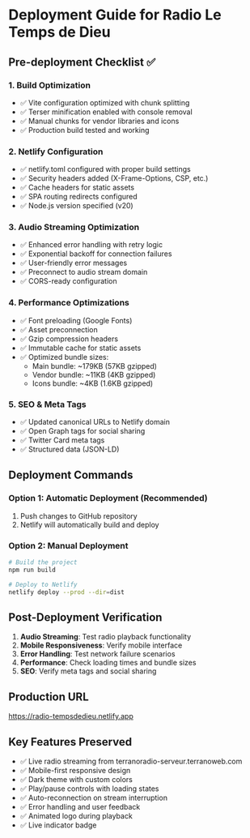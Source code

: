 # Deployment Guide for Radio Le Temps de Dieu

## Pre-deployment Checklist ✅

### 1. Build Optimization
- ✅ Vite configuration optimized with chunk splitting
- ✅ Terser minification enabled with console removal
- ✅ Manual chunks for vendor libraries and icons
- ✅ Production build tested and working

### 2. Netlify Configuration
- ✅ netlify.toml configured with proper build settings
- ✅ Security headers added (X-Frame-Options, CSP, etc.)
- ✅ Cache headers for static assets
- ✅ SPA routing redirects configured
- ✅ Node.js version specified (v20)

### 3. Audio Streaming Optimization
- ✅ Enhanced error handling with retry logic
- ✅ Exponential backoff for connection failures
- ✅ User-friendly error messages
- ✅ Preconnect to audio stream domain
- ✅ CORS-ready configuration

### 4. Performance Optimizations
- ✅ Font preloading (Google Fonts)
- ✅ Asset preconnection
- ✅ Gzip compression headers
- ✅ Immutable cache for static assets
- ✅ Optimized bundle sizes:
  - Main bundle: ~179KB (57KB gzipped)
  - Vendor bundle: ~11KB (4KB gzipped)
  - Icons bundle: ~4KB (1.6KB gzipped)

### 5. SEO & Meta Tags
- ✅ Updated canonical URLs to Netlify domain
- ✅ Open Graph tags for social sharing
- ✅ Twitter Card meta tags
- ✅ Structured data (JSON-LD)

## Deployment Commands

### Option 1: Automatic Deployment (Recommended)
1. Push changes to GitHub repository
2. Netlify will automatically build and deploy

### Option 2: Manual Deployment
```bash
# Build the project
npm run build

# Deploy to Netlify
netlify deploy --prod --dir=dist
```

## Post-Deployment Verification

1. **Audio Streaming**: Test radio playback functionality
2. **Mobile Responsiveness**: Verify mobile interface
3. **Error Handling**: Test network failure scenarios
4. **Performance**: Check loading times and bundle sizes
5. **SEO**: Verify meta tags and social sharing

## Production URL
https://radio-tempsdedieu.netlify.app

## Key Features Preserved
- ✅ Live radio streaming from terranoradio-serveur.terranoweb.com
- ✅ Mobile-first responsive design
- ✅ Dark theme with custom colors
- ✅ Play/pause controls with loading states
- ✅ Auto-reconnection on stream interruption
- ✅ Error handling and user feedback
- ✅ Animated logo during playback
- ✅ Live indicator badge
